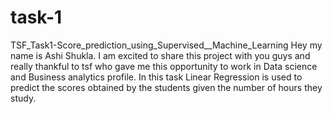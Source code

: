 # task-1
TSF_Task1-Score_prediction_using_Supervised__Machine_Learning Hey my name is Ashi Shukla. I am excited to share this project with you guys and really thankful to tsf who gave me this opportunity to work in Data science and Business analytics profile. In this task Linear Regression is used to predict the scores obtained by the students given the number of hours they study.
